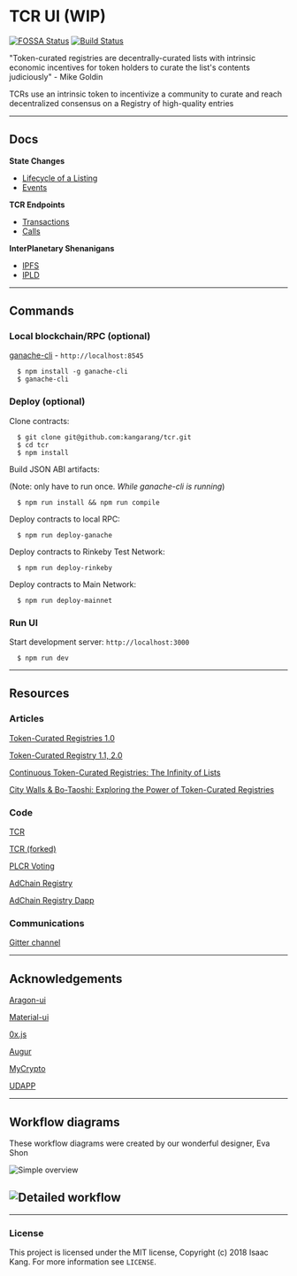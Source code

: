 # TCR UI (WIP)

[![FOSSA Status](https://app.fossa.io/api/projects/git%2Bgithub.com%2Fkangarang%2Ftcr-ui.svg?type=shield)](https://app.fossa.io/projects/git%2Bgithub.com%2Fkangarang%2Ftcr-ui?ref=badge_shield)
[![Build Status](https://travis-ci.org/kangarang/tcr-ui.svg?branch=master)](https://travis-ci.org/kangarang/tcr-ui)

"Token-curated registries are decentrally-curated lists with intrinsic economic incentives for token holders to curate the list's contents judiciously" - Mike Goldin

TCRs use an intrinsic token to incentivize a community to curate and reach decentralized consensus on a Registry of high-quality entries

---

## Docs

**State Changes**

- [Lifecycle of a Listing](./docs/Lifecycle-of-a-Listing.md)
- [Events](./docs/Events.md)

**TCR Endpoints**

- [Transactions](./docs/Transactions.md)
- [Calls](./docs/Calls.md)

**InterPlanetary Shenanigans**

- [IPFS](./docs/IPFS.md)
- [IPLD](./docs/IPLD.md)

---
## Commands

### **Local blockchain/RPC** (optional)

[ganache-cli](https://github.com/trufflesuite/ganache-cli) - `http://localhost:8545`

```
  $ npm install -g ganache-cli
  $ ganache-cli
```

### **Deploy** (optional)

Clone contracts:

```
  $ git clone git@github.com:kangarang/tcr.git
  $ cd tcr
  $ npm install
```

Build JSON ABI artifacts:

(Note: only have to run once. _While ganache-cli is running_)

```
  $ npm run install && npm run compile
```

Deploy contracts to local RPC:

```
  $ npm run deploy-ganache
```

Deploy contracts to Rinkeby Test Network:

```
  $ npm run deploy-rinkeby
```

Deploy contracts to Main Network:

```
  $ npm run deploy-mainnet
```

### **Run UI**

Start development server: `http://localhost:3000`

```
  $ npm run dev
```

---

## Resources

### Articles

[Token-Curated Registries 1.0](https://medium.com/@ilovebagels/token-curated-registries-1-0-61a232f8dac7)

[Token-Curated Registry 1.1, 2.0](https://medium.com/@ilovebagels/token-curated-registries-1-1-2-0-tcrs-new-theory-and-dev-updates-34c9f079f33d)

[Continuous Token-Curated Registries: The Infinity of Lists](https://medium.com/@simondlr/continuous-token-curated-registries-the-infinity-of-lists-69024c9eb70d)

[City Walls & Bo-Taoshi: Exploring the Power of Token-Curated Registries](https://medium.com/@simondlr/city-walls-bo-taoshi-exploring-the-power-of-token-curated-registries-588f208c17d5)

### Code

[TCR](https://github.com/skmgoldin/tcr)

[TCR (forked)](https://github.com/kangarang/tcr)

[PLCR Voting](https://github.com/ConsenSys/PLCRVoting)

[AdChain Registry](https://github.com/AdChain/AdChainRegistry)

[AdChain Registry Dapp](https://github.com/AdChain/AdChainRegistryDapp)

### Communications

[Gitter channel](https://gitter.im/Curation-Markets/Lobby)

---

## Acknowledgements

[Aragon-ui](https://github.com/aragon/aragon-ui/tree/master/src/components)

[Material-ui](https://material-ui-next.com/)

[0x.js](https://github.com/0xProject/0x.js/tree/development/packages)

[Augur](https://github.com/AugurProject/augur/tree/seadragon/src/utils)

[MyCrypto](https://github.com/MyCryptoHQ/MyCrypto/tree/develop/common/utils)

[UDAPP](https://github.com/kumavis/udapp)

---

## Workflow diagrams

These workflow diagrams were created by our wonderful designer, Eva Shon

![Simple overview](https://s3.amazonaws.com/elasticbeanstalk-us-east-1-167611752874/simple-overview.png)

## ![Detailed workflow](https://s3.amazonaws.com/elasticbeanstalk-us-east-1-167611752874/detailed-workflow.png)

---

### License

This project is licensed under the MIT license, Copyright (c) 2018 Isaac Kang. For more information see `LICENSE`.
